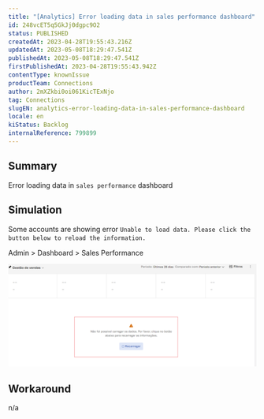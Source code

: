 ```yaml
---
title: "[Analytics] Error loading data in sales performance dashboard"
id: 248vcET5q5GkJj0dgpc9O2
status: PUBLISHED
createdAt: 2023-04-28T19:55:43.216Z
updatedAt: 2023-05-08T18:29:47.541Z
publishedAt: 2023-05-08T18:29:47.541Z
firstPublishedAt: 2023-04-28T19:55:43.942Z
contentType: knownIssue
productTeam: Connections
author: 2mXZkbi0oi061KicTExNjo
tag: Connections
slugEN: analytics-error-loading-data-in-sales-performance-dashboard
locale: en
kiStatus: Backlog
internalReference: 799899
---
```


## Summary


Error loading data in `sales performance` dashboard


##

## Simulation


Some accounts are showing error `Unable to load data. Please click the button below to reload the information.`

Admin > Dashboard > Sales Performance

 ![](https://raw.githubusercontent.com/vtexdocs/help-center-content/refs/heads/main/docs/en/known-issues/Connections/analytics-error-loading-data-in-sales-performance-dashboard_1.png)


##

## Workaround


n/a



